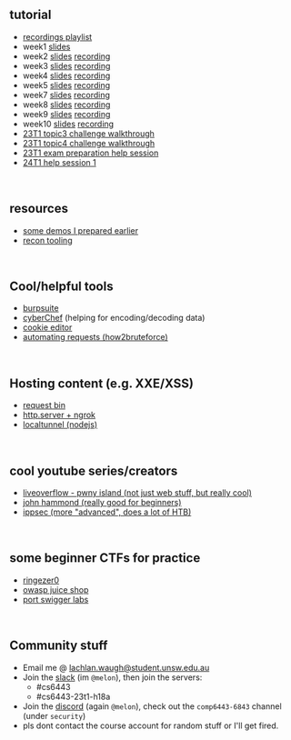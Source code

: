 ## tutorial
* [recordings playlist](https://www.youtube.com/playlist?list=PL2xJTaGLKqbvwvi1w_U8dd4g8aQwk8LQi)
* week1 [slides](week1)
* week2 [slides](week2) [recording](https://youtu.be/LqnInRIUK-Q)
* week3 [slides](week3) [recording](https://youtu.be/UJuSaoALCQo)
* week4 [slides](week4) [recording](https://youtu.be/oV7IPbSR6hg)
* week5 [slides](week5) [recording](https://youtu.be/WXXR_9NI1Rk)
* week7 [slides](week7) [recording](https://youtu.be/RPGSFByujyM)
* week8 [slides](week8) [recording](https://youtu.be/hVTEYfB4cRo)
* week9 [slides](week9) [recording](https://youtu.be/dTEBBYgSTbU)
* week10 [slides](week10) [recording](https://youtu.be/YlqPga4WcQ4)
* [23T1 topic3 challenge walkthrough](https://youtu.be/tuofP6rkG0I)
* [23T1 topic4 challenge walkthrough](https://youtu.be/RncUBdjRfFc)
* [23T1 exam preparation help session](https://youtu.be/RtxUTukS7rM)
* [24T1 help session 1](https://youtu.be/viePWPfHw7E)

<!-- 
    maybe in future add a helper function that checks which videos
    are private and cross them out? idk seems kinda annoying though
-->

&nbsp;

## resources
* [some demos I prepared earlier](https://github.com/lachlan-waughtree/main/demos)
* [recon tooling](resources/recon)

&nbsp;

## Cool/helpful tools
* [burpsuite](https://portswigger.net/burp)
* [cyberChef](https://gchq.github.io/CyberChef/) (helping for encoding/decoding data)
* [cookie editor](https://addons.mozilla.org/en-US/firefox/addon/cookie-editor/)
* [automating requests (how2bruteforce)](resources/post)

&nbsp;

## Hosting content (e.g. XXE/XSS)
* [request bin](resources/requestbin)
* [http.server + ngrok](resources/ngrok)
* [localtunnel (nodejs)](https://github.com/localtunnel/localtunnel)

&nbsp;

## cool youtube series/creators
* [liveoverflow - pwny island (not just web stuff, but really cool)](https://www.youtube.com/watch?v=RDZnlcnmPUA&list=PLhixgUqwRTjzzBeFSHXrw9DnQtssdAwgG&index=1)
* [john hammond (really good for beginners)](https://www.youtube.com/@_JohnHammond/videos)
* [ippsec (more "advanced", does a lot of HTB)](https://www.youtube.com/@ippsec/videos)

&nbsp;

## some beginner CTFs for practice
* [ringezer0](https://ringzer0ctf.com/challenges)
* [owasp juice shop](https://owasp.org/www-project-juice-shop/)
* [port swigger labs](https://portswigger.net/web-security/all-labs)

&nbsp;

## Community stuff
* Email me @ [lachlan.waugh@student.unsw.edu.au]()
* Join the [slack](https://seceduau.slack.com/signup) (im `@melon`), then join the servers:
    * #cs6443
    * #cs6443-23t1-h18a
* Join the [discord]() (again `@melon`), check out the `comp6443-6843` channel (under `security`)
* pls dont contact the course account for random stuff or I'll get fired.
